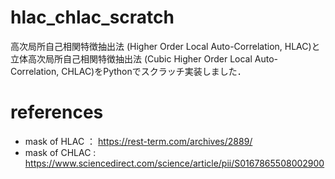 # hlac_chlac_scratch
高次局所自己相関特徴抽出法 (Higher Order Local Auto-Correlation, HLAC)と立体高次局所自己相関特徴抽出法 (Cubic Higher Order Local Auto-Correlation, CHLAC)をPythonでスクラッチ実装しました．

# references
- mask of HLAC ： https://rest-term.com/archives/2889/
- mask of CHLAC : https://www.sciencedirect.com/science/article/pii/S0167865508002900
